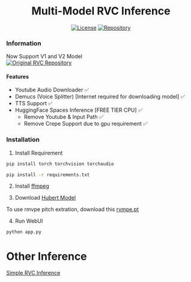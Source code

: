 <div align="center">

# Multi-Model RVC Inference

[![License](https://img.shields.io/github/license/arkandash/Multi-Model-RVC-Inference?style=for-the-badge)](https://github.com/ArkanDash/Multi-Model-RVC-Inference/blob/master/LICENSE)
[![Repository](https://img.shields.io/badge/Github-Multi%20Model%20RVC%20Inference-blue?style=for-the-badge&logo=github)](https://github.com/ArkanDash/Multi-Model-RVC-Inference)
</div>

### Information
Now Support V1 and V2 Model <br />
[![Original RVC Repository](https://img.shields.io/badge/Github-Original%20RVC%20Repository-blue?style=for-the-badge&logo=github)](https://github.com/RVC-Project/Retrieval-based-Voice-Conversion-WebUI)
#### Features
- Youtube Audio Downloader ✅
- Demucs (Voice Splitter) [Internet required for downloading model] ✅
- TTS Support ✅
- HuggingFace Spaces Inference [FREE TIER CPU] ✅
    - Remove Youtube & Input Path ✅
    - Remove Crepe Support due to gpu requirement ✅

### Installation

1. Install Requirement <br />
```bash
pip install torch torchvision torchaudio

pip install -r requirements.txt
```

2. Install [ffmpeg](https://ffmpeg.org/)

3. Download [Hubert Model](https://huggingface.co/lj1995/VoiceConversionWebUI/blob/main/hubert_base.pt) <br />

To use rmvpe pitch extration, download this [rvmpe.pt](https://huggingface.co/lj1995/VoiceConversionWebUI/blob/main/rmvpe.pt)

4. Run WebUI <br />
```bash
python app.py
```
# Other Inference
[Simple RVC Inference](https://github.com/ArkanDash/rvc-simple-inference)
